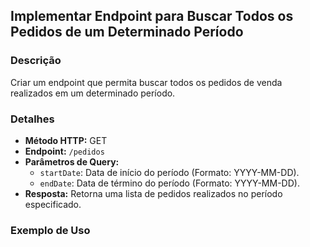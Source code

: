 
## Implementar Endpoint para Buscar Todos os Pedidos de um Determinado Período

### Descrição
Criar um endpoint que permita buscar todos os pedidos de venda realizados em um determinado período.

### Detalhes

- **Método HTTP:** GET
- **Endpoint:** `/pedidos`
- **Parâmetros de Query:**
  - `startDate`: Data de início do período (Formato: YYYY-MM-DD).
  - `endDate`: Data de término do período (Formato: YYYY-MM-DD).
- **Resposta:** Retorna uma lista de pedidos realizados no período especificado.

### Exemplo de Uso





